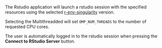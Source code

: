 The Rstudio application will launch a rstudio session
with the specified resources using the selected
[r-env-singularity](apps/r-env-singularity/) version.

Selecting the Multithreadded will set `OMP_NUM_THREADS`
to the number of requested CPU cores.

The user is automatically logged in to the rstudio session
when pressing the **Connect to RStudio Server** button.
